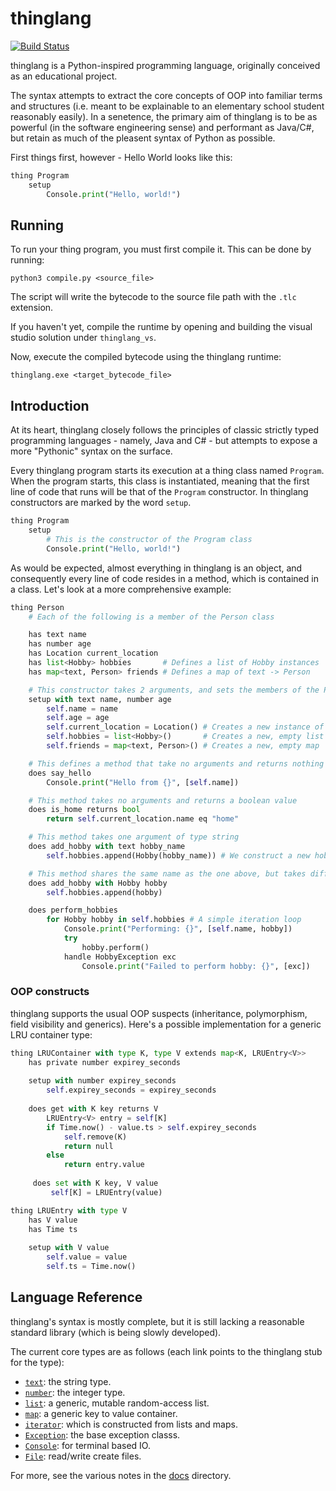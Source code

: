# thinglang
[![Build Status](https://travis-ci.org/ytanay/thinglang.svg?branch=master)](https://travis-ci.org/ytanay/thinglang)

thinglang is a Python-inspired programming language, originally conceived as an educational project.

The syntax attempts to extract the core concepts of OOP into familiar terms and structures (i.e. meant to be explainable to an elementary school student reasonably easily). In a senetence, the primary aim of thinglang is to be as powerful (in the software engineering sense) and performant as Java/C#, but retain as much of the pleasent syntax of Python as possible. 

First things first, however - Hello World looks like this:
```python
thing Program
    setup
        Console.print("Hello, world!")
```

## Running
To run your thing program, you must first compile it.
This can be done by running:
```
python3 compile.py <source_file>
```

The script will write the bytecode to the source file path with the `.tlc` extension.

If you haven't yet, compile the runtime by opening and building the visual studio solution under `thinglang_vs`.

Now, execute the compiled bytecode using the thinglang runtime:

```
thinglang.exe <target_bytecode_file>
```

## Introduction
At its heart, thinglang closely follows the principles of classic strictly typed programming languages - namely, Java and C# - but attempts to expose a more "Pythonic" syntax on the surface.

Every thinglang program starts its execution at a thing class named `Program`. When the program starts, this class is instantiated, meaning that the first line of code that runs will be that of the `Program` constructor. In thinglang constructors are marked by the word `setup`.

```python
thing Program
    setup
        # This is the constructor of the Program class
        Console.print("Hello, world!")
```

As would be expected, almost everything in thinglang is an object, and consequently every line of code resides in a method, which is contained in a class. Let's look at a more comprehensive example:

```python
thing Person
    # Each of the following is a member of the Person class

    has text name
    has number age
    has Location current_location
    has list<Hobby> hobbies       # Defines a list of Hobby instances
    has map<text, Person> friends # Defines a map of text -> Person

    # This constructor takes 2 arguments, and sets the members of the Person class
    setup with text name, number age
        self.name = name
        self.age = age
        self.current_location = Location() # Creates a new instance of the Location class
        self.hobbies = list<Hobby>()       # Creates a new, empty list
        self.friends = map<text, Person>() # Creates a new, empty map

    # This defines a method that take no arguments and returns nothing
    does say_hello
        Console.print("Hello from {}", [self.name])

    # This method takes no arguments and returns a boolean value
    does is_home returns bool
        return self.current_location.name eq "home"

    # This method takes one argument of type string
    does add_hobby with text hobby_name
        self.hobbies.append(Hobby(hobby_name)) # We construct a new hobby object from the text object

    # This method shares the same name as the one above, but takes different arguments (i.e. is overloaded)
    does add_hobby with Hobby hobby
        self.hobbies.append(hobby)

    does perform_hobbies
        for Hobby hobby in self.hobbies # A simple iteration loop
            Console.print("Performing: {}", [self.name, hobby])
            try
                hobby.perform()
            handle HobbyException exc
                Console.print("Failed to perform hobby: {}", [exc])
```

### OOP constructs
thinglang supports the usual OOP suspects (inheritance, polymorphism, field visibility and generics). Here's a possible implementation for a generic LRU container type:

```python
thing LRUContainer with type K, type V extends map<K, LRUEntry<V>>
    has private number expirey_seconds
    
    setup with number expirey_seconds
        self.expirey_seconds = expirey_seconds
        
    does get with K key returns V
        LRUEntry<V> entry = self[K]
        if Time.now() - value.ts > self.expirey_seconds
            self.remove(K)
            return null
        else
            return entry.value
            
     does set with K key, V value
         self[K] = LRUEntry(value)

thing LRUEntry with type V
    has V value
    has Time ts
    
    setup with V value
        self.value = value
        self.ts = Time.now()
```

## Language Reference
thinglang's syntax is mostly complete, but it is still lacking a reasonable standard library (which is being slowly developed).

The current core types are as follows (each link points to the thinglang stub for the type):
- [`text`](https://github.com/ytanay/thinglang/blob/master/thinglang/foundation/source/text.thing): the string type.
- [`number`](https://github.com/ytanay/thinglang/blob/master/thinglang/foundation/source/number.thing): the integer type.
- [`list`](https://github.com/ytanay/thinglang/blob/master/thinglang/foundation/source/list.thing): a generic, mutable random-access list.
- [`map`](https://github.com/ytanay/thinglang/blob/master/thinglang/foundation/source/map.thing): a generic key to value container.
- [`iterator`](https://github.com/ytanay/thinglang/blob/master/thinglang/foundation/source/iterator.thing): which is constructed from lists and maps.
- [`Exception`](https://github.com/ytanay/thinglang/blob/master/thinglang/foundation/source/Exception.thing): the base exception classs.
- [`Console`](https://github.com/ytanay/thinglang/blob/master/thinglang/foundation/source/Console.thing): for terminal based IO.
- [`File`](https://github.com/ytanay/thinglang/blob/master/thinglang/foundation/source/File.thing): read/write create files.

For more, see the various notes in the [docs](https://github.com/ytanay/thinglang/tree/master/docs) directory.
